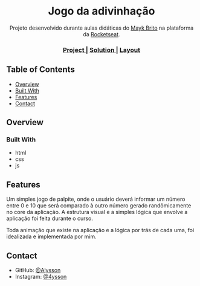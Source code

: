 <h1 align="center">Jogo da adivinhação</h1>

<div align="center">
  Projeto desenvolvido durante aulas didáticas do            
  <a href="https://github.com/maykbrito">Mayk Brito</a> na plataforma da <a href="https://rocketseat.com.br">Rocketseat</a>.
</div>

<div align="center">
  <h3>
    <a href="https://alrenp.github.io/foguetes/Explorer/classes/stage05/class01/" target="_blank">
      Project
    </a>
    <span> | </span>
    <a href="https://github.com/AlRenp/foguetes/tree/main/Explorer/classes/stage05/class01" target="_blank">
      Solution
    </a>
    <span> | </span>
    <a href="https://www.figma.com/file/ZqS0JfWt3tO5s71br2P3v8/Jogo-Adivinha%C3%A7%C3%A3o-Copy?fuid=1150933753949237746">
      Layout
    </a>
  </h3>
</div>

<!-- TABLE OF CONTENTS -->

## Table of Contents

- [Overview](#overview)
- [Built With](#built-with)
- [Features](#features)
- [Contact](#contact)

<!-- OVERVIEW -->

## Overview
<a href="https://github.com/AlRenp/foguetes/assets/70294566/1062d4cd-5865-4acf-92bd-4bea37669f60"> </a>



<!-- ![screenshot](https://github.com/AlRenp/foguetes/assets/70294566/1062d4cd-5865-4acf-92bd-4bea37669f60) -->


### Built With

<!-- This section should list any major frameworks that you built your project using. Here are a few examples.-->

- html
- css
- js

## Features

<!-- List the features of your application or follow the template. Don't share the figma file here :) -->

<p>Um simples jogo de palpite, onde o usuário deverá informar um número entre 0 e 10 que será comparado à outro número gerado randômicamente no core da aplicação.
A estrutura visual e a simples lógica que envolve a aplicação foi feita durante o curso. </p>
<p> Toda animação que existe na aplicação e a lógica por trás de cada uma, foi idealizada e implementada por mim.
</p>

## Contact

<!-- - Website [your-website.com](https://{your-web-site-link}) -->

- GitHub: [@Alysson](https://github.com/alrenp)
- Instagram: [@4ysson](https://instagram.com/4ysson)
